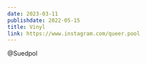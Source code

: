 ```yaml
---
date: 2023-03-11
publishdate: 2022-05-15
title: Vinyl
link: https://www.instagram.com/queer.pool
---
```

@Suedpol
